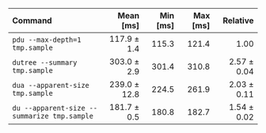 | Command | Mean [ms] | Min [ms] | Max [ms] | Relative |
|:---|---:|---:|---:|---:|
| `pdu --max-depth=1 tmp.sample` | 117.9 ± 1.4 | 115.3 | 121.4 | 1.00 |
| `dutree --summary tmp.sample` | 303.0 ± 2.9 | 301.4 | 310.8 | 2.57 ± 0.04 |
| `dua --apparent-size tmp.sample` | 239.0 ± 12.8 | 224.5 | 261.9 | 2.03 ± 0.11 |
| `du --apparent-size --summarize tmp.sample` | 181.7 ± 0.5 | 180.8 | 182.7 | 1.54 ± 0.02 |
